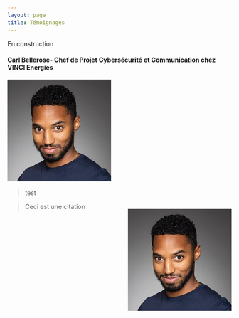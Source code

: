 ```yaml
---
layout: page
title: Témoignages
---
```

En construction

#### Carl Bellerose- Chef de Projet Cybersécurité et Communication chez VINCI Energies
 ![](/assets/img/Bellerose.JPG)  
 > test 

<blockquote>
 <p style="float:right">
  <img  src="assets/img/Bellerose.JPG">
 </p> 
 <p>Ceci est une citation </p>
</blockquote>
<!--### Machin Truc
> témoignage de Machin Truc -->
